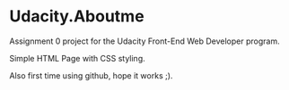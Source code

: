 # Udacity.Aboutme
Assignment 0 project for the Udacity Front-End Web Developer program.

Simple HTML Page with CSS styling.

Also first time using github, hope it works ;).
